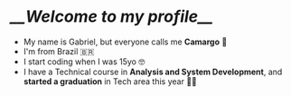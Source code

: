 <h1> <i> __Welcome to my profile__  </i></h1>

* My name is Gabriel, but everyone calls me **Camargo** 💨
* I'm from Brazil 🇧🇷
* I start coding when I was 15yo 🤓
* I have a Technical course in **Analysis and System Development**, and **started a graduation** in Tech area this year 👨‍💻
